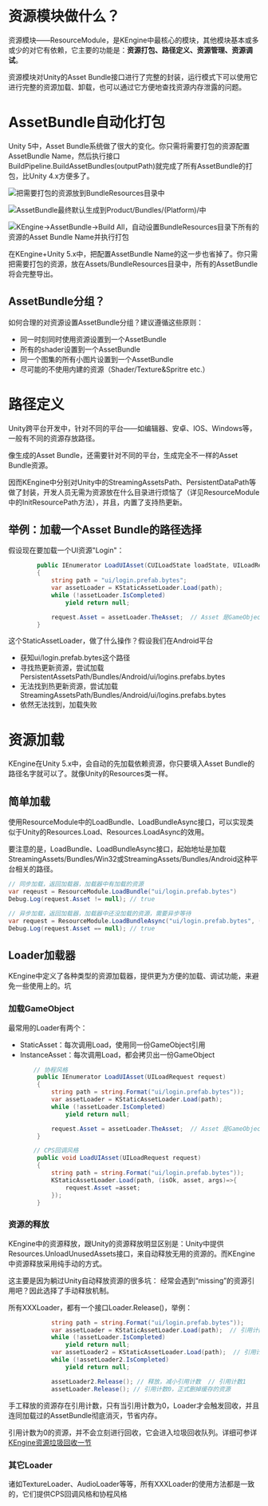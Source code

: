 # 资源模块做什么？

资源模块——ResourceModule，是KEngine中最核心的模块，其他模块基本或多或少的对它有依赖，它主要的功能是：**资源打包、路径定义、资源管理、资源调试**。

资源模块对Unity的Asset Bundle接口进行了完整的封装，运行模式下可以使用它进行完整的资源加载、卸载，也可以通过它方便地查找资源内存泄露的问题。

# AssetBundle自动化打包

Unity 5中，Asset Bundle系统做了很大的变化。你只需将需要打包的资源配置AssetBundle Name，然后执行接口BuildPipeline.BuildAssetBundles(outputPath)就完成了所有AssetBundle的打包，比Unity 4.x方便多了。

![把需要打包的资源放到BundleResources目录中](../images/resource/guide-1.png)

![AssetBundle最终默认生成到Product/Bundles/(Platform)/中](../images/resource/guide-2.png)

![KEngine->AssetBundle->Build All，自动设置BundleResources目录下所有的资源的Asset Bundle Name并执行打包](../images/resource/guide-3.png)

在KEngine+Unity 5.x中，把配置AssetBundle Name的这一步也省掉了。你只需把需要打包的资源，放在Assets/BundleResources目录中，所有的AssetBundle将会完整导出。

## AssetBundle分组？

如何合理的对资源设置AssetBundle分组？建议遵循这些原则：

- 同一时刻同时使用资源设置到一个AssetBundle
- 所有的shader设置到一个AssetBundle
- 同一个图集的所有小图片设置到一个AssetBundle
- 尽可能的不使用内建的资源（Shader/Texture&Spritre etc.）

# 路径定义

Unity跨平台开发中，针对不同的平台——如编辑器、安卓、IOS、Windows等，一般有不同的资源存放路径。

像生成的Asset Bundle，还需要针对不同的平台，生成完全不一样的Asset Bundle资源。

因而KEngine中分别对Unity中的StreamingAssetsPath、PersistentDataPath等做了封装，开发人员无需为资源放在什么目录进行烦恼了（详见ResourceModule中的InitResourcePath方法），并且，内置了支持热更新。

## 举例：加载一个Asset Bundle的路径选择

假设现在要加载一个UI资源"Login"：
```csharp
        public IEnumerator LoadUIAsset(CUILoadState loadState, UILoadRequest request)
        {
            string path = "ui/login.prefab.bytes";
            var assetLoader = KStaticAssetLoader.Load(path);
            while (!assetLoader.IsCompleted)
                yield return null;

            request.Asset = assetLoader.TheAsset;  // Asset 是GameObject
        }
```

这个StaticAssetLoader，做了什么操作？假设我们在Android平台
- 获知ui/login.prefab.bytes这个路径
- 寻找热更新资源，尝试加载PersistentAssetsPath/Bundles/Android/ui/logins.prefabs.bytes
- 无法找到热更新资源，尝试加载StreamingAssetsPath/Bundles/Android/ui/logins.prefabs.bytes
- 依然无法找到，加载失败





# 资源加载

KEngine在Unity 5.x中，会自动的先加载依赖资源，你只要填入Asset Bundle的路径名字就可以了。就像Unity的Resources类一样。


## 简单加载
使用ResourceModule中的LoadBundle、LoadBundleAsync接口，可以实现类似于Unity的Resources.Load、Resources.LoadAsync的效用。


要注意的是，LoadBundle、LoadBundleAsync接口，起始地址是加载StreamingAssets/Bundles/Win32或StreamingAssets/Bundles/Android这种平台相关的路径。

```csharp
// 同步加载，返回加载器，加载器中有加载的资源
var reqeust = ResourceModule.LoadBundle("ui/login.prefab.bytes")
Debug.Log(request.Asset != null); // true

// 异步加载，返回加载器，加载器中还没加载的资源，需要异步等待
var request = ResourceModule.LoadBundleAsync("ui/login.prefab.bytes", (isOk, asset, args)=>{});
Debug.Log(request.Asset == null); // true
```

## Loader加载器

KEngine中定义了各种类型的资源加载器，提供更为方便的加载、调试功能，来避免一些使用上的。坑

### 加载GameObject

最常用的Loader有两个：
- StaticAsset：每次调用Load，使用同一份GameObject引用
- InstanceAsset：每次调用Load，都会拷贝出一份GameObject

```csharp
       // 协程风格
        public IEnumerator LoadUIAsset(UILoadRequest request)
        {
            string path = string.Format("ui/login.prefab.bytes"));
            var assetLoader = KStaticAssetLoader.Load(path);
            while (!assetLoader.IsCompleted)
                yield return null;

            request.Asset = assetLoader.TheAsset;  // Asset 是GameObject
        }
```
```csharp
       // CPS回调风格
        public void LoadUIAsset(UILoadRequest request)
        {
            string path = string.Format("ui/login.prefab.bytes"));
            KStaticAssetLoader.Load(path, (isOk, asset, args)=>{
                request.Asset =asset;
            });
        }
```

### 资源的释放

KEngine中的资源释放，跟Unity的资源释放明显区别是：Unity中提供Resources.UnloadUnusedAssets接口，来自动释放无用的资源的。而KEngine中资源释放采用纯手动的方式。  

这主要是因为躺过Unity自动释放资源的很多坑： 经常会遇到“missing”的资源引用吧？因此选择了手动释放机制。

所有XXXLoader，都有一个接口Loader.Release()，举例：
```csharp
            string path = string.Format("ui/login.prefab.bytes"));
            var assetLoader = KStaticAssetLoader.Load(path);  // 引用计数1
            while (!assetLoader.IsCompleted)
                yield return null;
            var assetLoader2 = KStaticAssetLoader.Load(path);  // 引用计数2
            while (!assetLoader2.IsCompleted)
                yield return null;

            assetLoader2.Release(); // 释放，减小引用计数  // 引用计数1
            assetLoader.Release(); // 引用计数0，正式删掉缓存的资源
```

手工释放的资源存在引用计数，只有当引用计数为0，Loader才会触发回收，并且连同加载过的AssetBundle彻底消灭，节省内存。

引用计数为0的资源，并不会立刻进行回收，它会进入垃圾回收队列。详细可参详[KEngine资源垃圾回收一节](gc)

###  其它Loader

诸如TextureLoader、AudioLoader等等，所有XXXLoader的使用方法都是一致的，它们提供CPS回调风格和协程风格
